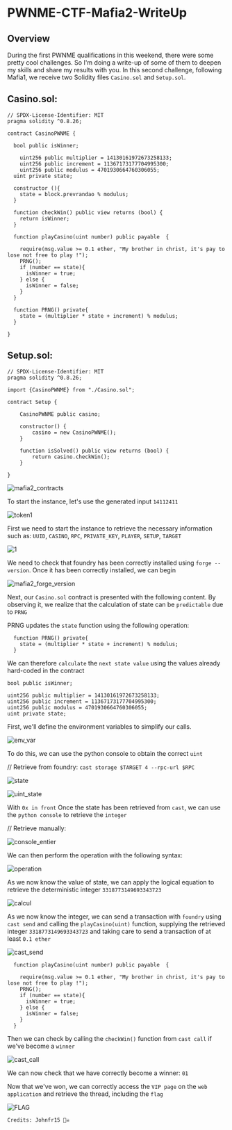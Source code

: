 # PWNME-CTF-Mafia2-WriteUp

## Overview
During the first PWNME qualifications in this weekend, there were some pretty cool challenges. So I'm doing a write-up of some of them to deepen my skills and share my results with you.
In this second challenge, following Mafia1, we receive two Solidity files `Casino.sol` and `Setup.sol`.

## Casino.sol:

    // SPDX-License-Identifier: MIT
    pragma solidity ^0.8.26;

    contract CasinoPWNME {
    
      bool public isWinner;
    
    	uint256 public multiplier = 14130161972673258133;
    	uint256 public increment = 11367173177704995300;
    	uint256 public modulus = 4701930664760306055;
      uint private state;
    
      constructor (){
        state = block.prevrandao % modulus;
      }
    
      function checkWin() public view returns (bool) {
        return isWinner;
      }
    
      function playCasino(uint number) public payable  {
    
        require(msg.value >= 0.1 ether, "My brother in christ, it's pay to lose not free to play !");
        PRNG();
        if (number == state){
          isWinner = true;
        } else {
          isWinner = false;
        }
      }
      
      function PRNG() private{
        state = (multiplier * state + increment) % modulus;
      }
    
    }
  
## Setup.sol:

    // SPDX-License-Identifier: MIT
    pragma solidity ^0.8.26;
    
    import {CasinoPWNME} from "./Casino.sol";
    
    contract Setup {
    
        CasinoPWNME public casino;
    
        constructor() {
            casino = new CasinoPWNME();
        }
    
        function isSolved() public view returns (bool) {
            return casino.checkWin();
        }
        
    }


![mafia2_contracts](https://github.com/user-attachments/assets/43293360-aa2d-43d3-b843-f10956e62b85)

To start the instance, let's use the generated input `14112411`

![token1](https://github.com/user-attachments/assets/62c05e14-d7e7-4edb-93f2-b7ac1055a683)

First we need to start the instance to retrieve the necessary information such as: `UUID`, `CASINO`, `RPC`, `PRIVATE_KEY`, `PLAYER`, `SETUP`, `TARGET`

![1](https://github.com/user-attachments/assets/b1db8e1d-3f72-497d-87b8-244a0bd86ba1)

We need to check that foundry has been correctly installed using `forge --version`. Once it has been correctly installed, we can begin

![mafia2_forge_version](https://github.com/user-attachments/assets/f0bd66c3-c0dc-4b81-8465-f6c40e1fb39e)

Next, our `Casino.sol` contract is presented with the following content. By observing it, we realize that the calculation of state can be `predictable` due to `PRNG`

PRNG updates the `state` function using the following operation:

      function PRNG() private{
        state = (multiplier * state + increment) % modulus;
      }

We can therefore `calculate` the `next state value` using the values already hard-coded in the contract

    bool public isWinner;

	uint256 public multiplier = 14130161972673258133;
	uint256 public increment = 11367173177704995300;
	uint256 public modulus = 4701930664760306055;
    uint private state;

First, we'll define the environment variables to simplify our calls.

![env_var](https://github.com/user-attachments/assets/9f3db42a-a195-46e7-9fb0-e757ec77f8dc)

To do this, we can use the python console to obtain the correct `uint`

// Retrieve from foundry: `cast storage $TARGET 4 --rpc-url $RPC`

![state](https://github.com/user-attachments/assets/ca706271-7c67-44b6-aa43-ff34c2caf3b3)

![uint_state](https://github.com/user-attachments/assets/f036e829-1616-4a5b-a655-d7777aba4db5)

With `0x in front`
Once the state has been retrieved from `cast`, we can use the `python console` to retrieve the `integer`

// Retrieve manually:

![console_entier](https://github.com/user-attachments/assets/6329a03e-f861-451e-82d7-e0dd8a243c66)

We can then perform the operation with the following syntax:

![operation](https://github.com/user-attachments/assets/d8355b0d-0d0d-4529-a0f2-0e6f9c5098e7)

As we now know the value of state, we can apply the logical equation to retrieve the deterministic integer `3318773149693343723`

![calcul](https://github.com/user-attachments/assets/3e102027-cd02-4fd2-81dd-a27b50b91a79)

As we now know the integer, we can send a transaction with `foundry` using `cast send` and calling the `playCasino(uint)` function, supplying the retrieved integer `3318773149693343723` and taking care to send a transaction of at least `0.1 ether`

![cast_send](https://github.com/user-attachments/assets/414daefc-99da-4336-8f86-5d984f5f1eb9)

	  function playCasino(uint number) public payable  {
	
	    require(msg.value >= 0.1 ether, "My brother in christ, it's pay to lose not free to play !");
	    PRNG();
	    if (number == state){
	      isWinner = true;
	    } else {
	      isWinner = false;
	    }
	  }

Then we can check by calling the `checkWin()` function from `cast call` if we've become a `winner`

![cast_call](https://github.com/user-attachments/assets/1a2e4215-05b6-4e2a-8181-6099eea21985)

We can now check that we have correctly become a winner: `01`

Now that we've won, we can correctly access the `VIP page` on the `web application` and retrieve the thread, including the `flag`

![FLAG](https://github.com/user-attachments/assets/445ab66c-bfc1-42a0-8a85-781e079a42cb)

	Credits: Johnfr15 🏴‍☠️
